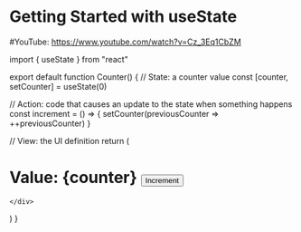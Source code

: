 # Getting Started with useState
#YouTube: https://www.youtube.com/watch?v=Cz_3Eq1CbZM

import { useState } from "react"

export default function Counter() {
  // State: a counter value
  const [counter, setCounter] = useState(0)

  // Action: code that causes an update to the state when something happens
  const increment = () => {
    setCounter(previousCounter => ++previousCounter)
  }
  
  // View: the UI definition
  return (
    <div>
      <h1>
      Value: {counter} <button onClick={increment}>Increment</button>
      </h1>
      
    </div>
  )
}
